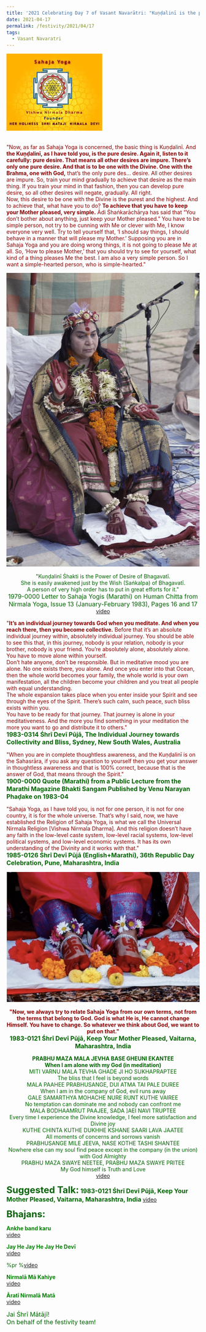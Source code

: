 ```yaml
---
title: '2021 Celebrating Day 7 of Vasant Navarātri: "Kuṇḍalinī is the pure desire. Again it, listen to it carefully: pure desire" '
date: 2021-04-17
permalink: /festivity/2021/04/17
tags:
  - Vasant Navaratri
---
```


<div style="text-align: left"><img src="/images/image1.png" width="250" /></div><br>

<p>
<font color="DarkRed">"Now, as far as Sahaja Yoga is concerned, the basic thing is Kuṇḍalinī. And <b>the Kuṇḍalinī, as I have told you, is the pure desire. Again it, listen to it carefully: pure desire. That means all other desires are impure. There’s only one pure desire. And that is to be one with the Divine. One with the Brahma, one with God,</b> that’s the only pure des... desire. All other desires are impure. So, train your mind gradually to achieve that desire as the main thing. If you train your mind in that fashion, then you can develop pure desire, so all other desires will negate, gradually. All right.<br>
Now, this desire to be one with the Divine is the purest and the highest. And to achieve that, what have you to do? <b>To achieve that you have to keep your Mother pleased, very simple.</b> Ādi Śhaṅkarāchārya has said that “You don’t bother about anything, just keep your Mother pleased.” You have to be simple person, not try to be cunning with Me or clever with Me, I know everyone very well. Try to tell yourself that, ‘I should say things, I should behave in a manner that will please my Mother.’ Supposing you are in Sahaja Yoga and you are doing wrong things, it is not going to please Me at all. So, ‘How to please Mother,’ that you should try to see for yourself, what kind of a thing pleases Me the best. I am also a very simple person. So I want a simple-hearted person, who is simple-hearted."</font><br>
<font size="+0"><b></b></font>
</p>

<div style="text-align: center"><img src="/images/image675.png" /></div>

<p style="text-align:center;">
<font color="DarkGreen">"Kuṇḍalinī Śhakti is the Power of Desire of Bhagavatī.<br>
She is easily awakened just by the Wish (Saṅkalpa) of Bhagavatī.<br>
A person of very high order has to put in great efforts for it."<br>
<font size="+0">1979-0000 Letter to Sahaja Yogis (Marathi) on Human Chitta from Nirmala Yoga, Issue 13 (January-February 1983), Pages 16 and 17<b></b></font>
<a href="https://www.youtube.com/watch?v=ecnk5GEJzS8&ab_channel=SahajaYoga">video</a>
</p>

<p>
<font color="DarkRed">"<b>It’s an individual journey towards God when you meditate. And when you reach there, then you become collective.</b> Before that it’s an absolute individual journey within, absolutely individual journey. You should be able to see this that, in this journey, nobody is your relation, nobody is your brother, nobody is your friend. You’re absolutely alone, absolutely alone. You have to move alone within yourself.<br>
Don’t hate anyone, don’t be responsible. But in meditative mood you are alone. No one exists there, you alone. And once you enter into that Ocean, then the whole world becomes your family, the whole world is your own manifestation, all the children become your children and you treat all people with equal understanding.<br>
The whole expansion takes place when you enter inside your Spirit and see through the eyes of the Spirit. There’s such calm, such peace, such bliss exists within you.<br>
You have to be ready for that journey. That journey is alone in your meditativeness. And the more you find something in your meditation the more you want to go and distribute it to others."</font><br>
<font size="+0"><b>1983-0314 Śhrī Devī Pūjā, The Individual Journey towards Collectivity and Bliss, Sydney, New South Wales, Australia</b></font>
</p>

<p>
<font color="DarkRed">"When you are in complete thoughtless awareness, and the Kuṇḍalinī is on the Sahasrāra, if you ask any question to yourself then you get your answer in thoughtless awareness and that is 100% correct, because that is the answer of God, that means through the Spirit."</font><br>
<font size="+0"><b>1900-0000 Quote (Marathi) from a Public Lecture from the Marathi Magazine Bhakti Sangam Published by Venu Narayan Phaḍake on 1983-04</b></font>
</p>

<p>
<font color="DarkRed">"Sahaja Yoga, as I have told you, is not for one person, it is not for one country, it is for the whole universe. That’s why I said, now, we have established the Religion of Sahaja Yoga, is what we call the Universal Nirmala Religion [Vishwa Nirmala Dharma]. And this religion doesn’t have any faith in the low-level caste system, low-level racial systems, low-level political systems, and low-level economic systems. It has its own understanding of the Divinity and it works with that."</font><br>
<font size="+0"><b>1985-0126 Śhrī Devī Pūjā (English+Marathi), 36th Republic Day Celebration, Pune, Maharashtra, India</b></font>
</p>

<div style="text-align: center"><img src="/images/image676.png" /></div>

<p style="text-align:center;">
<font color="DarkRed"><b>"Now, we always try to relate Sahaja Yoga from our own terms, not from the terms that belong to God. 
God is what He is, He cannot change Himself. You have to change. So whatever we think about God, we want to put on that."</b></font><br>
<font size="+0"><b>1983-0121 Śhrī Devī Pūjā, Keep Your Mother Pleased, Vaitarna, Maharashtra, India</b></font>
</p>

<p style="text-align:center;">
<font color="DarkGreen"><b>PRABHU MAZA MALA JEVHA BASE GHEUNI EKANTEE</b></font><br>
<b>When I am alone with my God (in meditation)</b><br>
<font color="DarkGreen">MITI VARNU MALA TEVHA GHADE JI HO SUKHAPRAPTEE</font><br>
The bliss that I feel is beyond words<br>
<font color="DarkGreen">MALA PAAHEE PRABHUSANGE, DUI ATMA TAI PALE DUREE</font><br>
When I am in the company of God, evil runs away<br>
<font color="DarkGreen">GALE SAMARTHYA MOHACHE NURE RUNT KUTHE VAIREE</font><br>
No temptation can dominate me and nobody can confront me<br>
<font color="DarkGreen">MALA BODHAAMRUT PAAJEE, SADA ]AEI NAVI TRUPTEE</font><br>
Every time I experience the Divine knowledge, I feel more satisfaction and Divine joy<br>
<font color="DarkGreen">KUTHE CHINTA KUTHE DUKHHE KSHANE SAARI LAVA JAATEE</font><br>
All moments of concerns and sorrows vanish<br>
<font color="DarkGreen">PRABHUSANGE MILE JEEVA, NASE KOTHE TASHI SHANTEE</font><br>
Nowhere else can my soul find peace except in the company (in the union) with God Almighty<br>
<font color="DarkGreen">PRABHU MAZA SWAYE NEETEE, PRABHU MAZA SWAYE PRITEE</font><br>
My God himself is Truth and Love<br>
<a href="https://www.youtube.com/watch?v=_yoOiLcEL9U&ab_channel=SahajaYoga">video</a>
</p>

<font size="+2"><b>Suggested Talk:</b></font> 
<font size="+0"><b>1983-0121 Śhrī Devī Pūjā, Keep Your Mother Pleased, Vaitarna, Maharashtra, India</b></font>
<a href="https://www.youtube.com/watch?v=2Lem8XT9wkI&ab_channel=TeachingsofH.H.ShriMatajiNirmalaDevi"> video</a><br>

<font size="+2"><b>Bhajans:</b></font>

<p>
<font color="green"><b>Ankhe band karu</b></font><br>
<a href="https://www.youtube.com/watch?v=HluLtgi5ZfA&ab_channel=SahajaYoga">video</a>
</p>
 
<p>
<font color="green"><b>Jay He Jay He Jay He Devī</b></font><br>
<a href="https://www.youtube.com/watch?v=HvBIgQbSd3c&ab_channel=SahajaYoga">video</a> 
</p>
%pr
%<a href="https://seven-teams.github.io/Videos_Links.html">video</a>

<p>
<font color="green"><b>Nirmalā Mā Kahiye</b></font><br>
<a href="https://www.youtube.com/watch?v=XqgvLLeIzVQ&ab_channel=SahajaYoga">video</a> 
</p>

<p>
<font color="green"><b>Āratī Nirmalā Matā</b></font><br>
<a href="https://www.youtube.com/watch?v=2btBuq4VYL4&ab_channel=mdeniel108">video</a> 
</p>

<p>
<font size="+0">Jai Śhrī Mātājī!<br>
On behalf of the festivity team!</font>
</p>